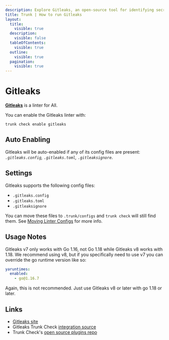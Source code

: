 ```yaml
---
description: Explore Gitleaks, an open-source tool for identifying secrets in codebases. Learn about its file type support and integration with Trunk.
title: Trunk | How to run Gitleaks
layout:
  title:
    visible: true
  description:
    visible: false
  tableOfContents:
    visible: true
  outline:
    visible: true
  pagination:
    visible: true
---
```


# Gitleaks

[**Gitleaks**](https://gitleaks.io/) is a linter for All.

You can enable the Gitleaks linter with:

```shell
trunk check enable gitleaks
```

## Auto Enabling

Gitleaks will be auto-enabled if any of its config files are present: *`.gitleaks.config`, `.gitleaks.toml`, `.gitleaksignore`*.

## Settings

Gitleaks supports the following config files:
* `.gitleaks.config`
* `.gitleaks.toml`
* `.gitleaksignore`

You can move these files to `.trunk/configs` and `trunk check` will still find them. See [Moving Linter Configs](..#moving-linter-configs) for more info.


## Usage Notes

Gitleaks v7 only works with Go 1.16, not Go 1.18 while Gitleaks v8 works with 1.18. We recommend using v8, but if you specifically need to use v7 you can override the go runtime version like so:

```yaml
yaruntimes:
  enabled:
    - go@1.16.7
```
Again, this is not recommended. Just use Gitleaks v8 or later with go 1.18 or later.



## Links

- [Gitleaks site](https://gitleaks.io/)
- Gitleaks Trunk Check [integration source](https://github.com/trunk-io/plugins/tree/main/linters/gitleaks)
- Trunk Check's [open source plugins repo](https://github.com/trunk-io/plugins/tree/main)
